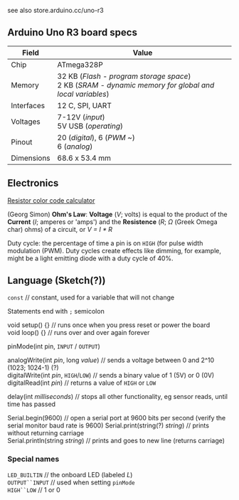 see also store.arduino.cc/uno-r3

## Arduino Uno R3 board specs

|Field | Value
---|---
|Chip|ATmega328P
|Memory|32 KB (*Flash - program storage space*)<br/>2 KB (*SRAM - dynamic memory for global and local variables*)|1 KB (*EEPROM*)
|Interfaces| 12 C, SPI, UART
|Voltages|7-12V (*input*)<br/>5V USB (*operating*)
|Pinout|20 (*digital*), 6 (*PWM ~*)<br/>6 (*analog*)
|Dimensions|68.6 x 53.4 mm

## Electronics

[Resistor color code calculator](https://resistorcolorcodecalc.com/)

(Georg Simon) **Ohm's Law**: **Voltage** (_V_; volts) is equal to the product of the **Current** (_I_; amperes or 'amps') and the **Resistence** (_R_; *Ω* (Greek Omega char) ohms) of a circuit, or _V = I * R_

Duty cycle: the percentage of time a pin is on `HIGH` (for pulse width modulation (PWM). Duty cycles create effects like dimming, for example, might be a light emitting diode with a duty cycle of 40%.

## Language (Sketch(?))

`const` // constant, used for a variable that will not change

Statements end with `;` semicolon

void setup() {} // runs once when you press reset or power the board  
void loop() {} // runs over and over again forever  


pinMode(int pin, `INPUT` / `OUTPUT`)

analogWrite(int _pin_, long _value_) // sends a voltage between 0 and 2^10 (1023; 1024-1) (?)  
digitalWrite(int _pin_, `HIGH`/`LOW`) // sends a binary value of 1 (5V) or 0 (0V)  
digitalRead(int _pin_) //  returns a value of `HIGH` or `LOW` 

delay(int _milliseconds_) // stops all other functionality, eg sensor reads, until time has passed

Serial.begin(9600) // open a serial port at 9600 bits per second (verify the serial monitor baud rate is 9600)
Serial.print(string(?) _string_) // prints without returning carriage  
Serial.println(string _string_) // prints and goes to new line (returns carriage)

### Special names

`LED_BUILTIN` // the onboard LED (labeled _L_)  
`OUTPUT``INPUT` // used when setting `pinMode`  
`HIGH``LOW` // 1 or 0  
